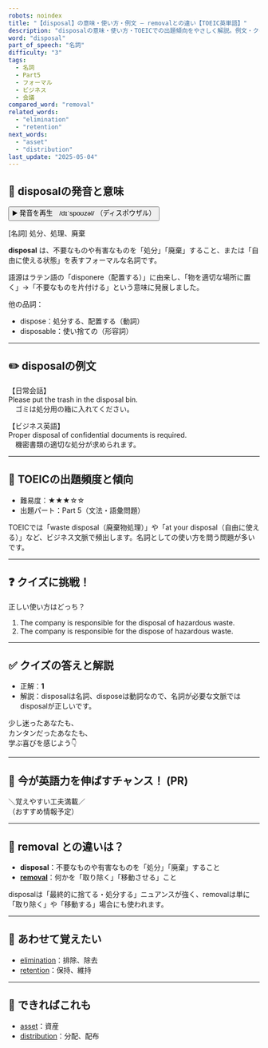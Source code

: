 ```yaml
---
robots: noindex
title: "【disposal】の意味・使い方・例文 ― removalとの違い【TOEIC英単語】"
description: "disposalの意味・使い方・TOEICでの出題傾向をやさしく解説。例文・クイズ付きでremovalとの違いもわかりやすく学べます。"
word: "disposal"
part_of_speech: "名詞"
difficulty: "3"
tags:
  - 名詞
  - Part5
  - フォーマル
  - ビジネス
  - 会議
compared_word: "removal"
related_words:
  - "elimination"
  - "retention"
next_words:
  - "asset"
  - "distribution"
last_update: "2025-05-04"
---
```


## 🔰 disposalの発音と意味

<button class="play-audio" onclick="playTTS('disposal')">
  <span class="play-audio-main">
    ▶️ 発音を再生　/dɪˈspoʊzəl/
  </span>
  <span class="play-audio-sub">
    （ディスポウザル）
  </span>
</button>

[名詞] 処分、処理、廃棄

**disposal** は、不要なものや有害なものを「処分」「廃棄」すること、または「自由に使える状態」を表すフォーマルな名詞です。

語源はラテン語の「disponere（配置する）」に由来し、「物を適切な場所に置く」→「不要なものを片付ける」という意味に発展しました。

他の品詞：  
- dispose：処分する、配置する（動詞）
- disposable：使い捨ての（形容詞）

---

## ✏️ disposalの例文

【日常会話】  
Please put the trash in the disposal bin.  
　ゴミは処分用の箱に入れてください。

【ビジネス英語】  
Proper disposal of confidential documents is required.  
　機密書類の適切な処分が求められます。

---

## 🎯 TOEICの出題頻度と傾向

- 難易度：★★★☆☆
- 出題パート：Part 5（文法・語彙問題）

TOEICでは「waste disposal（廃棄物処理）」や「at your disposal（自由に使える）」など、ビジネス文脈で頻出します。名詞としての使い方を問う問題が多いです。

---

## ❓ クイズに挑戦！

正しい使い方はどっち？

1. The company is responsible for the disposal of hazardous waste.  
2. The company is responsible for the dispose of hazardous waste.

---

## ✅ クイズの答えと解説

- 正解：**1**
- 解説：disposalは名詞、disposeは動詞なので、名詞が必要な文脈ではdisposalが正しいです。

少し迷ったあなたも、  
カンタンだったあなたも、  
学ぶ喜びを感じよう👇️

---

## 🚀 今が英語力を伸ばすチャンス！ (PR)

<div class="info-center">
＼覚えやすい工夫満載／<br>  
（おすすめ情報予定）
</div>

---

## 🤔  removal との違いは？

- **disposal**：不要なものや有害なものを「処分」「廃棄」すること
- **[removal](/word/removal)**：何かを「取り除く」「移動させる」こと

disposalは「最終的に捨てる・処分する」ニュアンスが強く、removalは単に「取り除く」や「移動する」場合にも使われます。

---

## 🧩 あわせて覚えたい

- [elimination](/word/elimination)：排除、除去
- [retention](/word/retention)：保持、維持

---

## 📖 できればこれも

- [asset](/word/asset)：資産
- [distribution](/word/distribution)：分配、配布

<!-- cvid: aid32_bid29 -->
